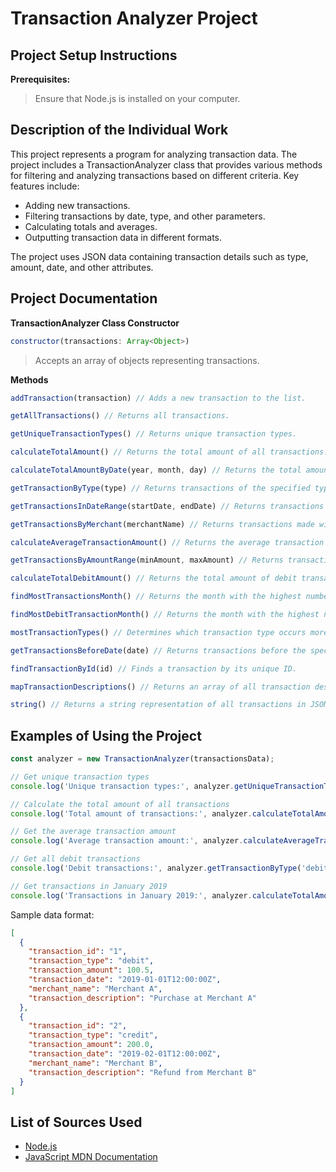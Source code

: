 # Transaction Analyzer Project

## Project Setup Instructions

**Prerequisites:**
>Ensure that Node.js is installed on your computer.

## Description of the Individual Work

This project represents a program for analyzing transaction data. The project includes a TransactionAnalyzer class that provides various methods for filtering and analyzing transactions based on different criteria. Key features include:

+ Adding new transactions.
+ Filtering transactions by date, type, and other parameters.
+ Calculating totals and averages.
+ Outputting transaction data in different formats.

The project uses JSON data containing transaction details such as type, amount, date, and other attributes.


## Project Documentation
**TransactionAnalyzer Class Constructor**

```JavaScript
constructor(transactions: Array<Object>)
```

>Accepts an array of objects representing transactions.

**Methods**
```JavaScript
addTransaction(transaction) // Adds a new transaction to the list.

getAllTransactions() // Returns all transactions.

getUniqueTransactionTypes() // Returns unique transaction types.

calculateTotalAmount() // Returns the total amount of all transactions.

calculateTotalAmountByDate(year, month, day) // Returns the total amount of transactions for the specified year, month, and day (year, month, and day are optional).

getTransactionByType(type) // Returns transactions of the specified type (e.g., 'debit' or 'credit').

getTransactionsInDateRange(startDate, endDate) // Returns transactions within the specified date range.

getTransactionsByMerchant(merchantName) // Returns transactions made with the specified merchant.

calculateAverageTransactionAmount() // Returns the average transaction amount.

getTransactionsByAmountRange(minAmount, maxAmount) // Returns transactions with amounts within the specified range.

calculateTotalDebitAmount() // Returns the total amount of debit transactions.

findMostTransactionsMonth() // Returns the month with the highest number of transactions.

findMostDebitTransactionMonth() // Returns the month with the highest number of debit transactions.

mostTransactionTypes() // Determines which transaction type occurs more frequently (either debit or credit).

getTransactionsBeforeDate(date) // Returns transactions before the specified date.

findTransactionById(id) // Finds a transaction by its unique ID.

mapTransactionDescriptions() // Returns an array of all transaction descriptions.

string() // Returns a string representation of all transactions in JSON format.
```

## Examples of Using the Project
```JavaScript
const analyzer = new TransactionAnalyzer(transactionsData);

// Get unique transaction types
console.log('Unique transaction types:', analyzer.getUniqueTransactionTypes());

// Calculate the total amount of all transactions
console.log('Total amount of transactions:', analyzer.calculateTotalAmount());

// Get the average transaction amount
console.log('Average transaction amount:', analyzer.calculateAverageTransactionAmount());

// Get all debit transactions
console.log('Debit transactions:', analyzer.getTransactionByType('debit'));

// Get transactions in January 2019
console.log('Transactions in January 2019:', analyzer.calculateTotalAmountByDate(2019, 1));
```

Sample data format:
```JSON
[
  {
    "transaction_id": "1",
    "transaction_type": "debit",
    "transaction_amount": 100.5,
    "transaction_date": "2019-01-01T12:00:00Z",
    "merchant_name": "Merchant A",
    "transaction_description": "Purchase at Merchant A"
  },
  {
    "transaction_id": "2",
    "transaction_type": "credit",
    "transaction_amount": 200.0,
    "transaction_date": "2019-02-01T12:00:00Z",
    "merchant_name": "Merchant B",
    "transaction_description": "Refund from Merchant B"
  }
]
```

## List of Sources Used

+ [Node.js](https://nodejs.org/en)
+ [JavaScript MDN Documentation](https://developer.mozilla.org/en-US/docs/Web/JavaScript)